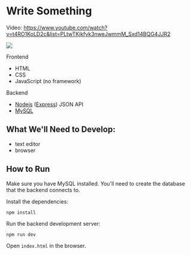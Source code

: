 # Write Something

Video: <https://www.youtube.com/watch?v=t4RO1KoLD2c&list=PLtwTKjkfyk3nweJwmmM_Sxd14BQG4JJR2>

<a href="https://www.youtube.com/watch?v=t4RO1KoLD2c&list=PLtwTKjkfyk3nweJwmmM_Sxd14BQG4JJR2">
  <img src="https://img.youtube.com/vi/t4RO1KoLD2c/0.jpg">
</a>

Frontend
- HTML
- CSS
- JavaScript (no framework)

Backend
- [Nodejs](https://nodejs.org/en) ([Express](https://expressjs.com/)) JSON API
- [MySQL](https://www.mysql.com/)

## What We'll Need to Develop:

- text editor
- browser

## How to Run

Make sure you have MySQL installed. You'll need to create the database that the backend connects to.

Install the dependencies:

```
npm install
```

Run the backend development server:

```
npm run dev
```

Open `index.html` in the browser.
